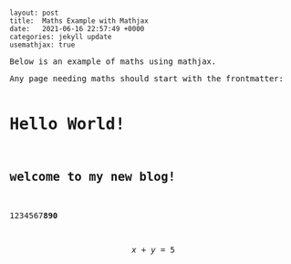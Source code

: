 
<pre class="vditor-reset" placeholder="" contenteditable="true" spellcheck="false"><div class="vditor-wysiwyg__block" data-type="yaml-front-matter" data-block="0"><pre><code data-type="yaml-front-matter">layout: post
title:  Maths Example with Mathjax
date:   2021-06-16 22:57:49 +0000
categories: jekyll update
usemathjax: true</code></pre></div><p data-block="0">Below is an example of maths using mathjax.</p><p data-block="0">Any page needing maths should start with the frontmatter:

# Hello World!

## welcome to my new blog!

1234567**890**

$$
x + y = 5
$$
